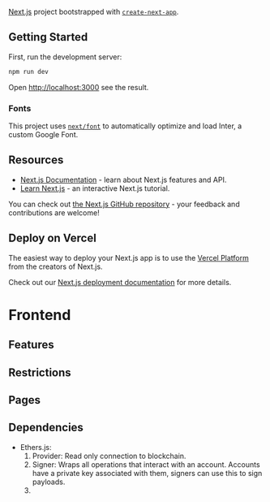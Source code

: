 [Next.js](https://nextjs.org/) project bootstrapped with [`create-next-app`](https://github.com/vercel/next.js/tree/canary/packages/create-next-app).

## Getting Started

First, run the development server:

```bash
npm run dev
```

Open [http://localhost:3000](http://localhost:3000) see the result.

### Fonts
This project uses [`next/font`](https://nextjs.org/docs/basic-features/font-optimization) to automatically optimize and load Inter, a custom Google Font.

## Resources

- [Next.js Documentation](https://nextjs.org/docs) - learn about Next.js features and API.
- [Learn Next.js](https://nextjs.org/learn) - an interactive Next.js tutorial.

You can check out [the Next.js GitHub repository](https://github.com/vercel/next.js/) - your feedback and contributions are welcome!

## Deploy on Vercel

The easiest way to deploy your Next.js app is to use the [Vercel Platform](https://vercel.com/new?utm_medium=default-template&filter=next.js&utm_source=create-next-app&utm_campaign=create-next-app-readme) from the creators of Next.js.

Check out our [Next.js deployment documentation](https://nextjs.org/docs/deployment) for more details.


# Frontend

## Features

## Restrictions

## Pages

## Dependencies

- Ethers.js:
    1. Provider: Read only connection to blockchain.
    2. Signer: Wraps all operations that interact with an account. Accounts have a private key associated with them, signers can use this to sign payloads.
    3. 


